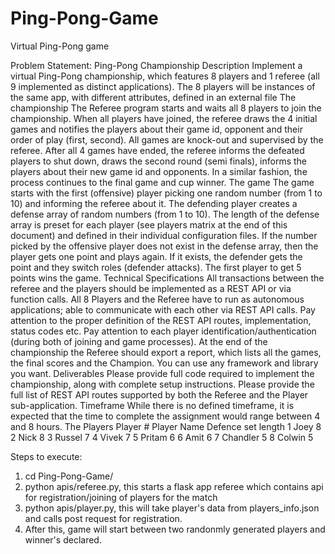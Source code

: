 # Ping-Pong-Game
Virtual Ping-Pong game

Problem Statement: 
Ping-Pong Championship
Description
Implement a virtual Ping-Pong championship, which features 8 players
and 1 referee (all 9 implemented as distinct applications). The 8 players
will be instances of the same app, with different attributes, defined in an
external file
The championship
The Referee program starts and waits all 8 players to join the
championship. When all players have joined, the referee draws the 4 initial
games and notifies the players about their game id, opponent and their
order of play (first, second).
All games are knock-out and supervised by the referee. After all 4 games
have ended, the referee informs the defeated players to shut down,
draws the second round (semi finals), informs the players about their new
game id and opponents. In a similar fashion, the process continues to the
final game and cup winner.
The game
The game starts with the first (offensive) player picking one random
number (from 1 to 10) and informing the referee about it. The defending
player creates a defense array of random numbers (from 1 to 10). The
length of the defense array is preset for each player (see players matrix at
the end of this document) and defined in their individual configuration
files.
If the number picked by the offensive player does not exist in the defense
array, then the player gets one point and plays again. If it exists, the
defender gets the point and they switch roles (defender attacks).
The first player to get 5 points wins the game.
Technical Specifications
All transactions between the referee and the players should be
implemented as a REST API or via function calls.
All 8 Players and the Referee have to run as autonomous applications;
able to communicate with each other via REST API calls.
Pay attention to the proper definition of the REST API routes,
implementation, status codes etc. 
Pay attention to each player identification/authentication (during both of
joining and game processes).
At the end of the championship the Referee should export a report, which
lists all the games, the final scores and the Champion.
You can use any framework and library you want.
Deliverables
Please provide full code required to implement the championship, along
with complete setup instructions.
Please provide the full list of REST API routes supported by both the Referee
and the Player sub-application.
Timeframe
While there is no defined timeframe, it is expected that the time to
complete the assignment would range between 4 and 8 hours.
The Players
Player # Player
Name
Defence
set length
1 Joey 8
2 Nick 8
3 Russel 7
4 Vivek 7
5 Pritam 6
6 Amit 6
7 Chandler 5
8 Colwin 5 

Steps to execute:
  1. cd Ping-Pong-Game/
  2. python apis/referee.py, this starts a flask app referee which contains api for registration/joining of players   for the match
  3. python apis/player.py, this will take player's data from players_info.json and calls post request for     registration. 
  4. After this, game will start between two randonmly generated players and winner's declared. 
